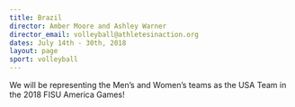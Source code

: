 ```yaml
---
title: Brazil
director: Amber Moore and Ashley Warner
director_email: volleyball@athletesinaction.org
dates: July 14th - 30th, 2018
layout: page
sport: volleyball
---
```

We will be representing the Men’s and Women’s teams as the USA Team in the 2018 FISU America Games!